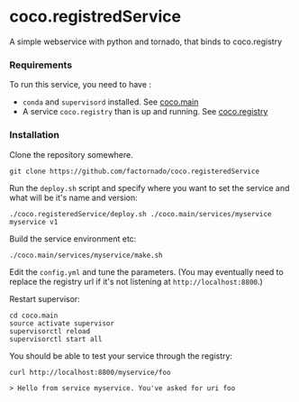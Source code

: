 # coco.registredService

A simple webservice with python and tornado, that binds to coco.registry

### Requirements

To run this service, you need to have :

* `conda` and `supervisord` installed. See [coco.main](https://github.com/factornado/coco.main)
* A service `coco.registry` than is up and running. See [coco.registry](https://github.com/factornado/coco.registry)


### Installation

Clone the repository somewhere.

    git clone https://github.com/factornado/coco.registeredService

Run the `deploy.sh` script and specify where you want to set the service
and what will be it's name and version:

    ./coco.registeredService/deploy.sh ./coco.main/services/myservice myservice v1

Build the service environment etc:

    ./coco.main/services/myservice/make.sh

Edit the `config.yml` and tune the parameters.
(You may eventually need to replace the registry url if it's not listening at `http://localhost:8800`.)

Restart supervisor:

    cd coco.main
    source activate supervisor
    supervisorctl reload
    supervisorctl start all

You should be able to test your service through the registry:

    curl http://localhost:8800/myservice/foo

    > Hello from service myservice. You've asked for uri foo
